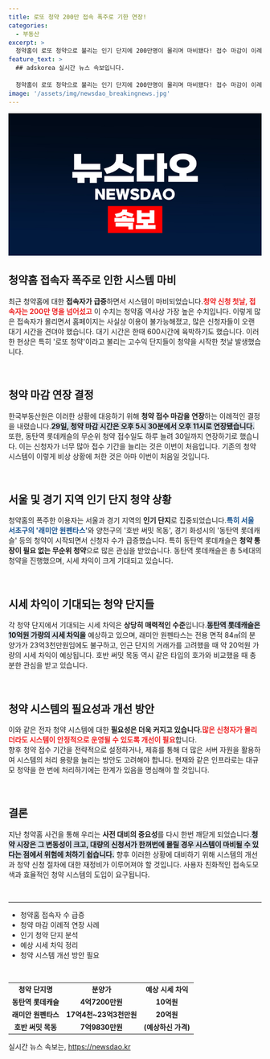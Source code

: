 ```yaml
---
title: 로또 청약 200만 접속 폭주로 기한 연장!
categories:
  - 부동산
excerpt: >
  청약홈이 로또 청약으로 불리는 인기 단지에 200만명이 몰리며 마비됐다! 접수 마감이 이례적으로 연장된 상황, 시세 차익 20억원 기대하는 이번 청약의 뒷이야기는? 클릭해 확인해보세요!
feature_text: >
  ## adskorea 실시간 뉴스 속보입니다.

  청약홈이 로또 청약으로 불리는 인기 단지에 200만명이 몰리며 마비됐다! 접수 마감이 이례적으로 연장된 상황, 시세 차익 20억원 기대하는 이번 청약의 뒷이야기는? 클릭해 확인해보세요!
image: '/assets/img/newsdao_breakingnews.jpg'
---
```


<p><img src="/assets/img/newsdao_breakingnews.jpg" alt="adskorea 속보" /></p>

<h2 data-ke-size="size26">청약홈 접속자 폭주로 인한 시스템 마비</h2>

<p data-ke-size="size16">최근 청약홈에 대한 <b>접속자가 급증</b>하면서 시스템이 마비되었습니다.<b><span style="color: #ee2323;">청약 신청 첫날, 접속자는 200만 명을 넘어섰고</span></b> 이 수치는 청약홈 역사상 가장 높은 수치입니다. 이렇게 많은 접속자가 몰리면서 홈페이지는 사실상 이용이 불가능해졌고, 많은 신청자들이 오랜 대기 시간을 견뎌야 했습니다. 대기 시간은 한때 600시간에 육박하기도 했습니다. 이러한 현상은 특히 '로또 청약'이라고 불리는 고수익 단지들이 청약을 시작한 첫날 발생했습니다.</p>

<p data-ke-size="size16">&nbsp;</p>

<h2 data-ke-size="size26">청약 마감 연장 결정</h2>

<p data-ke-size="size16">한국부동산원은 이러한 상황에 대응하기 위해 <b>청약 접수 마감을 연장</b>하는 이례적인 결정을 내렸습니다.<b><span style="background-color: #21538527;">29일, 청약 마감 시간은 오후 5시 30분에서 오후 11시로 연장됐습니다.</span></b> 또한, 동탄역 롯데캐슬의 무순위 청약 접수일도 하루 늘려 30일까지 연장하기로 했습니다. 이는 신청자가 너무 많아 접수 기간을 늘리는 것은 이번이 처음입니다. 기존의 청약 시스템이 이렇게 비상 상황에 처한 것은 아마 이번이 처음일 것입니다.</p>

<p data-ke-size="size16">&nbsp;</p>

<h2 data-ke-size="size26">서울 및 경기 지역 인기 단지 청약 상황</h2>

<p data-ke-size="size16">청약홈의 폭주한 이용자는 서울과 경기 지역의 <b>인기 단지</b>로 집중되었습니다.<b><span style="color: #1a5490;">특히 서울 서초구의 '래미안 원펜타스'</span></b>와 양천구의 '호반 써밋 목동', 경기 화성시의 '동탄역 롯데캐슬' 등의 청약이 시작되면서 신청자 수가 급증했습니다. 특히 동탄역 롯데캐슬은 <b>청약 통장이 필요 없는 무순위 청약</b>으로 많은 관심을 받았습니다. 동탄역 롯데캐슬은 총 5세대의 청약을 진행했으며, 시세 차익이 크게 기대되고 있습니다.</p>

<p data-ke-size="size16">&nbsp;</p>

<h2 data-ke-size="size26">시세 차익이 기대되는 청약 단지들</h2>

<p data-ke-size="size16">각 청약 단지에서 기대되는 시세 차익은 <b>상당히 매력적인 수준</b>입니다.<b><span style="background-color: #21538527;">동탄역 롯데캐슬은 10억원 가량의 시세 차익을</span></b> 예상하고 있으며, 래미안 원펜타스는 전용 면적 84㎡의 분양가가 23억3천만원임에도 불구하고, 인근 단지의 거래가를 고려했을 때 약 20억원 가량의 시세 차익이 예상됩니다. 호반 써밋 목동 역시 같은 타입의 호가와 비교했을 때 충분한 관심을 받고 있습니다.</p>

<p data-ke-size="size16">&nbsp;</p>

<h2 data-ke-size="size26">청약 시스템의 필요성과 개선 방안</h2>

<p data-ke-size="size16">이와 같은 전자 청약 시스템에 대한 <b>필요성은 더욱 커지고 있습니다</b>.<b><span style="color: #ee2323;">많은 신청자가 몰리더라도 시스템이 안정적으로 운영될 수 있도록 개선이 필요</span></b>합니다.<br>향후 청약 접수 기간을 전략적으로 설정하거나, 제휴를 통해 더 많은 서버 자원을 활용하여 시스템의 처리 용량을 늘리는 방안도 고려해야 합니다. 현재와 같은 인프라로는 대규모 청약을 한 번에 처리하기에는 한계가 있음을 명심해야 할 것입니다.</p>

<p data-ke-size="size16">&nbsp;</p>

<h2 data-ke-size="size26">결론</h2>

<p data-ke-size="size16">지난 청약홈 사건을 통해 우리는 <b>사전 대비의 중요성</b>를 다시 한번 깨닫게 되었습니다.<b><span style="background-color: #21538527;">청약 시장은 그 변동성이 크고, 대량의 신청서가 한꺼번에 몰릴 경우 시스템이 마비될 수 있다는 점에서 위험에 처하기 쉽습니다.</span></b> 향후 이러한 상황에 대비하기 위해 시스템의 개선과 청약 신청 절차에 대한 재정비가 이루어져야 할 것입니다. 사용자 친화적인 접속도모색과 효율적인 청약 시스템의 도입이 요구됩니다.</p>

<p data-ke-size="size16">&nbsp;</p>

<hr>

<ul>
<li>청약홈 접속자 수 급증</li>
<li>청약 마감 이례적 연장 사례</li>
<li>인기 청약 단지 분석</li>
<li>예상 시세 차익 정리</li>
<li>청약 시스템 개선 방안 필요</li>
</ul>

<p data-ke-size="size16">&nbsp;</p>

<table style="width: 100%;">
<tr>
<td style="text-align: center; height: 17px;"><b>청약 단지명</b></td>
<td style="text-align: center; height: 17px;"><b>분양가</b></td>
<td style="text-align: center; height: 17px;"><b>예상 시세 차익</b></td>
</tr>
<tr>
<td style="text-align: center; height: 17px;"><b>동탄역 롯데캐슬</b></td>
<td style="text-align: center; height: 17px;"><b>4억7200만원</b></td>
<td style="text-align: center; height: 17px;"><b>10억원</b></td>
</tr>
<tr>
<td style="text-align: center; height: 17px;"><b>래미안 원펜타스</b></td>
<td style="text-align: center; height: 17px;"><b>17억4천~23억3천만원</b></td>
<td style="text-align: center; height: 17px;"><b>20억원</b></td>
</tr>
<tr>
<td style="text-align: center; height: 17px;"><b>호반 써밋 목동</b></td>
<td style="text-align: center; height: 17px;"><b>7억9830만원</b></td>
<td style="text-align: center; height: 17px;"><b>(예상하신 가격)</b></td>
</tr>
</table>
실시간 뉴스 속보는, <a href="https://newsdao.kr" rel="dofollow">https://newsdao.kr</a>


